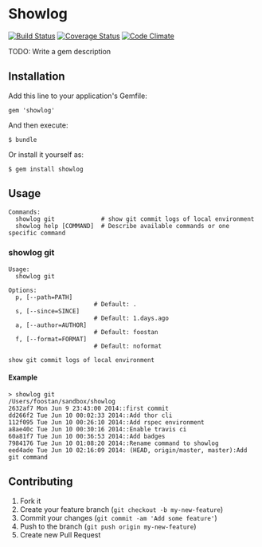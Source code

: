 # Showlog
[![Build Status](https://travis-ci.org/foostan/showlog.svg?branch=master)](https://travis-ci.org/foostan/showlog) [![Coverage Status](https://coveralls.io/repos/foostan/showlog/badge.png)](https://coveralls.io/r/foostan/showlog) [![Code Climate](https://codeclimate.com/github/foostan/showlog.png)](https://codeclimate.com/github/foostan/showlog)

TODO: Write a gem description

## Installation

Add this line to your application's Gemfile:

    gem 'showlog'

And then execute:

    $ bundle

Or install it yourself as:

    $ gem install showlog


## Usage
```
Commands:
  showlog git             # show git commit logs of local environment
  showlog help [COMMAND]  # Describe available commands or one specific command
```

### showlog git
```
Usage:
  showlog git

Options:
  p, [--path=PATH]
                        # Default: .
  s, [--since=SINCE]
                        # Default: 1.days.ago
  a, [--author=AUTHOR]
                        # Default: foostan
  f, [--format=FORMAT]
                        # Default: noformat

show git commit logs of local environment
```

#### Example
```
> showlog git
/Users/foostan/sandbox/showlog
2632af7 Mon Jun 9 23:43:00 2014::first commit
dd266f2 Tue Jun 10 00:02:33 2014::Add thor cli
112f095 Tue Jun 10 00:26:10 2014::Add rspec environment
a8ae40c Tue Jun 10 00:30:16 2014::Enable travis ci
60a81f7 Tue Jun 10 00:36:53 2014::Add badges
7984176 Tue Jun 10 01:08:20 2014::Rename command to showlog
eed4ade Tue Jun 10 02:16:09 2014: (HEAD, origin/master, master):Add git command
```

## Contributing

1. Fork it
2. Create your feature branch (`git checkout -b my-new-feature`)
3. Commit your changes (`git commit -am 'Add some feature'`)
4. Push to the branch (`git push origin my-new-feature`)
5. Create new Pull Request
